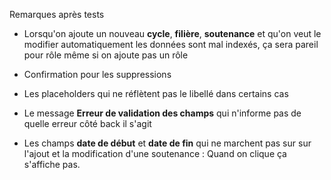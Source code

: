 Remarques après tests
 - Lorsqu'on ajoute un nouveau **cycle**, **filière**, **soutenance** et qu'on veut le modifier automatiquement les données sont mal indexés, ça sera pareil pour rôle même si on ajoute pas un rôle

 - Confirmation pour les suppressions

 - Les placeholders qui ne réflètent pas le libellé dans certains cas

 - Le message **Erreur de validation des champs** qui n'informe pas de quelle erreur côté back il s'agit

 - Les champs **date de début** et **date de fin** qui ne marchent pas sur sur l'ajout et la modification d'une soutenance : Quand on clique ça s'affiche pas.
